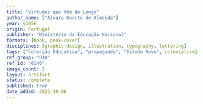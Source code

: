 ```yaml
---
title: "Virtudes que Vêm de Longe"
author_name: ["Álvaro Duarte de Almeida"]
year: y1956
origin: Portugal
publisher: "Ministério da Educação Nacional"
formats: [book, book-cover]
disciplines: [graphic-design, illustration, typography, lettering]
tags: ["Colecção Educativa", "propaganda", "Estado Novo", colonialism]
ref_group: "030"
ref_id: "0140"
image_count: 2
layout: artifact
status: complete
published: true
date_added: 2022-10-06
---
```

